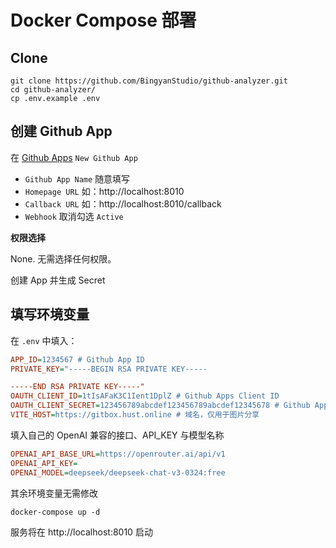 # Docker Compose 部署

## Clone
```shell
git clone https://github.com/BingyanStudio/github-analyzer.git
cd github-analyzer/
cp .env.example .env
```
## 创建 Github App
在 [Github Apps](https://github.com/settings/apps) `New Github App`

- `Github App Name` 随意填写
- `Homepage URL` 如：http://localhost:8010
- `Callback URL` 如：http://localhost:8010/callback
- `Webhook` 取消勾选 `Active`

**权限选择**

None. 无需选择任何权限。

创建 App 并生成 Secret

## 填写环境变量

在 `.env` 中填入：
```ini
APP_ID=1234567 # Github App ID
PRIVATE_KEY="-----BEGIN RSA PRIVATE KEY-----

-----END RSA PRIVATE KEY-----"
OAUTH_CLIENT_ID=1tIsAFaK3C1Ient1DplZ # Github Apps Client ID
OAUTH_CLIENT_SECRET=123456789abcdef123456789abcdef12345678 # Github Apps Client Secret
VITE_HOST=https://gitbox.hust.online # 域名，仅用于图片分享
```

填入自己的 OpenAI 兼容的接口、API_KEY 与模型名称
```ini
OPENAI_API_BASE_URL=https://openrouter.ai/api/v1
OPENAI_API_KEY=
OPENAI_MODEL=deepseek/deepseek-chat-v3-0324:free
```

其余环境变量无需修改

```shell
docker-compose up -d
```

服务将在 http://localhost:8010 启动

